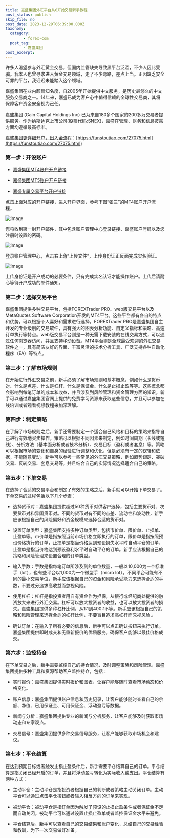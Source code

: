 ```yaml
---
title: 嘉盛集团外汇平台从0开始交易新手教程
post_status: publish
skip_file: no
post_date: 2023-12-29T06:39:00.000Z
taxonomy:
  category:
        - forex-com
  post_tag:
        - 嘉盛集团
post_excerpt: 
---
```

许多人渴望参与外汇黄金交易，但国内监管缺失导致黑平台泛滥，不少人因此受骗。我本人也曾寻求进入黄金交易领域，走了不少弯路，差点上当。正因缺乏安全可靠的平台，我迟迟未能踏入这个领域。

嘉盛集团在业内颇具知名度，自2005年开始提供中文服务，是历史最悠久的中文服务交易商之一。14年来，嘉盛已成为客户心中值得信赖的全球性交易商，其将保障客户资金安全视为己任。

嘉盛集团 (Gain Capital Holdings Inc) 已为来自180多个国家的200多万交易者提供服务。作为纳斯达克上市公司(股票代码:SNEX)，嘉盛在管理、财务和信息披露方面均遵循最高标准。

[嘉盛集团更详细开户，出入金流程](https://funstoutiao.com/27075.html)：[https://funstoutiao.com/27075.html](https://funstoutiao.com/27075.html)

### 第一步：开设账户

* [嘉盛集团MT4账户开户链接](https://s.ssgg.net/jsmt4)

* [嘉盛集团MT5账户开户链接](https://s.ssgg.net/jsmt5)

* [嘉盛专属交易平台开户链接](https://s.ssgg.net/js)

点击上面对应的开户链接，进入开户界面，参考下图“张三”的MT4账户开户流程。

![Image](https://prod-files-secure.s3.us-west-2.amazonaws.com/39ed1227-6d7d-4570-be36-9ccd4a2c4241/7a167aea-686b-400d-af59-4e18eb607a40/640.png?X-Amz-Algorithm=AWS4-HMAC-SHA256&X-Amz-Content-Sha256=UNSIGNED-PAYLOAD&X-Amz-Credential=ASIAZI2LB466YSW3JP2M%2F20250302%2Fus-west-2%2Fs3%2Faws4_request&X-Amz-Date=20250302T101309Z&X-Amz-Expires=3600&X-Amz-Security-Token=IQoJb3JpZ2luX2VjEH4aCXVzLXdlc3QtMiJIMEYCIQCAOWJzGrm7VYCnqPde2KX%2FyQD4zJ8uy0G%2BsYC%2BAfHJ3AIhAM9pp7a56OEpAJ8LLX2M79t%2BQajB7KwwvHxgycPxQ%2FewKogECLb%2F%2F%2F%2F%2F%2F%2F%2F%2F%2FwEQABoMNjM3NDIzMTgzODA1IgziHFcjaGZhI9x2fS0q3ANXMLEypoM%2BsFJ%2FyshRsIWDgsSaLhit0TZdPc9AcJgzHtnfuabVgPpmovZvzzfDkTwV1kVeVixd4FZ%2FKJS%2Fgt8QWA%2F%2FU%2FjV1H9tmRj6s4P2hY05RHpMioE46LgV4ijc2WqucECoMVJHe91OrqNNCqibSsG0bvAzFZOMCOGEdOVuKJ0b9Tgjc2xDdaMgMmvMtxl6fl4bdPJZhH4e2oKv5cxrUsqgMXQVhmLANHZHP%2Be9G7fSS6L%2BDNnSW0wChobilSSAvNouHeTSh7%2FEJthe62lufi4xFIRZ2CDBGG%2Bg7J00rV9obvr%2FiWCdDC9JhSRSwlMlBTq3wcMjesYL83UVcOuC%2B2opI6gJg6iraI2vYTGinPbTekw9n6elemhqs6xYbQzxlLOG42drfDNo4LWEH9rC80rqJpQ1JDrRJA3MoUgC2wi1mous7SMIwvp7ybDZ6eSSHxfAIIW9wJIuMYuQJd0g9WJTu%2BlvxVvOt7vMZB6v5Skn%2BBjWuyiEXp%2FjWNXG%2BVs8etsAmhwzjRDue3yIYHHpvio2zG5akwrYhe6wyKXzfIfI8FyvfHNzDVAZDmVwu7AEdQmuxZ1wPogMIbZ3N2PIFpxtt2Kr3%2B3IXalC8qud1HZlnA21Trt8ebzpYTDh1Y%2B%2BBjqkAe0kr0GdMhIUv1n0GrtOelWwFh9qu%2Bzvz5CSb76M1xPCVUsK31SI%2FZR3KLT%2BqbO%2B1snycU6Yxz%2BsQD6i0dXTW8C7OW%2B9dL2lcDCy0PeMagdwjaND8qAgCW%2Bo2VXbP7jSfE%2FxNDJcXQ%2FtbyI4K5XLNkOS4ygD4uzUIeIn2zpIFkCneP715ZqlrCLtHXXLtLrz2QPEi39wfVz9f574%2FybDyUMp7RvI&X-Amz-Signature=da21b2e3fdc3f362a152e780aae486c8fadfb1e38db303266340927e3e52d5fd&X-Amz-SignedHeaders=host&x-id=GetObject)

您将收到第一封开户邮件，其中包含账户管理中心登录链接、嘉盛账户号码以及您注册时设置的密码。

![Image](https://prod-files-secure.s3.us-west-2.amazonaws.com/39ed1227-6d7d-4570-be36-9ccd4a2c4241/eaa1c6b3-2877-4284-a0e1-530e222c27fb/image.png?X-Amz-Algorithm=AWS4-HMAC-SHA256&X-Amz-Content-Sha256=UNSIGNED-PAYLOAD&X-Amz-Credential=ASIAZI2LB466YSW3JP2M%2F20250302%2Fus-west-2%2Fs3%2Faws4_request&X-Amz-Date=20250302T101309Z&X-Amz-Expires=3600&X-Amz-Security-Token=IQoJb3JpZ2luX2VjEH4aCXVzLXdlc3QtMiJIMEYCIQCAOWJzGrm7VYCnqPde2KX%2FyQD4zJ8uy0G%2BsYC%2BAfHJ3AIhAM9pp7a56OEpAJ8LLX2M79t%2BQajB7KwwvHxgycPxQ%2FewKogECLb%2F%2F%2F%2F%2F%2F%2F%2F%2F%2FwEQABoMNjM3NDIzMTgzODA1IgziHFcjaGZhI9x2fS0q3ANXMLEypoM%2BsFJ%2FyshRsIWDgsSaLhit0TZdPc9AcJgzHtnfuabVgPpmovZvzzfDkTwV1kVeVixd4FZ%2FKJS%2Fgt8QWA%2F%2FU%2FjV1H9tmRj6s4P2hY05RHpMioE46LgV4ijc2WqucECoMVJHe91OrqNNCqibSsG0bvAzFZOMCOGEdOVuKJ0b9Tgjc2xDdaMgMmvMtxl6fl4bdPJZhH4e2oKv5cxrUsqgMXQVhmLANHZHP%2Be9G7fSS6L%2BDNnSW0wChobilSSAvNouHeTSh7%2FEJthe62lufi4xFIRZ2CDBGG%2Bg7J00rV9obvr%2FiWCdDC9JhSRSwlMlBTq3wcMjesYL83UVcOuC%2B2opI6gJg6iraI2vYTGinPbTekw9n6elemhqs6xYbQzxlLOG42drfDNo4LWEH9rC80rqJpQ1JDrRJA3MoUgC2wi1mous7SMIwvp7ybDZ6eSSHxfAIIW9wJIuMYuQJd0g9WJTu%2BlvxVvOt7vMZB6v5Skn%2BBjWuyiEXp%2FjWNXG%2BVs8etsAmhwzjRDue3yIYHHpvio2zG5akwrYhe6wyKXzfIfI8FyvfHNzDVAZDmVwu7AEdQmuxZ1wPogMIbZ3N2PIFpxtt2Kr3%2B3IXalC8qud1HZlnA21Trt8ebzpYTDh1Y%2B%2BBjqkAe0kr0GdMhIUv1n0GrtOelWwFh9qu%2Bzvz5CSb76M1xPCVUsK31SI%2FZR3KLT%2BqbO%2B1snycU6Yxz%2BsQD6i0dXTW8C7OW%2B9dL2lcDCy0PeMagdwjaND8qAgCW%2Bo2VXbP7jSfE%2FxNDJcXQ%2FtbyI4K5XLNkOS4ygD4uzUIeIn2zpIFkCneP715ZqlrCLtHXXLtLrz2QPEi39wfVz9f574%2FybDyUMp7RvI&X-Amz-Signature=726646af87660e29ff3481ef52a5a73295255dca13a1af061e426647343b7cf6&X-Amz-SignedHeaders=host&x-id=GetObject)

登录账户管理中心，点击右上角“上传文件”，上传身份证正反面完成实名验证。

![Image](https://prod-files-secure.s3.us-west-2.amazonaws.com/39ed1227-6d7d-4570-be36-9ccd4a2c4241/54090639-09fc-46b4-a135-e0289f707147/image.png?X-Amz-Algorithm=AWS4-HMAC-SHA256&X-Amz-Content-Sha256=UNSIGNED-PAYLOAD&X-Amz-Credential=ASIAZI2LB466YSW3JP2M%2F20250302%2Fus-west-2%2Fs3%2Faws4_request&X-Amz-Date=20250302T101309Z&X-Amz-Expires=3600&X-Amz-Security-Token=IQoJb3JpZ2luX2VjEH4aCXVzLXdlc3QtMiJIMEYCIQCAOWJzGrm7VYCnqPde2KX%2FyQD4zJ8uy0G%2BsYC%2BAfHJ3AIhAM9pp7a56OEpAJ8LLX2M79t%2BQajB7KwwvHxgycPxQ%2FewKogECLb%2F%2F%2F%2F%2F%2F%2F%2F%2F%2FwEQABoMNjM3NDIzMTgzODA1IgziHFcjaGZhI9x2fS0q3ANXMLEypoM%2BsFJ%2FyshRsIWDgsSaLhit0TZdPc9AcJgzHtnfuabVgPpmovZvzzfDkTwV1kVeVixd4FZ%2FKJS%2Fgt8QWA%2F%2FU%2FjV1H9tmRj6s4P2hY05RHpMioE46LgV4ijc2WqucECoMVJHe91OrqNNCqibSsG0bvAzFZOMCOGEdOVuKJ0b9Tgjc2xDdaMgMmvMtxl6fl4bdPJZhH4e2oKv5cxrUsqgMXQVhmLANHZHP%2Be9G7fSS6L%2BDNnSW0wChobilSSAvNouHeTSh7%2FEJthe62lufi4xFIRZ2CDBGG%2Bg7J00rV9obvr%2FiWCdDC9JhSRSwlMlBTq3wcMjesYL83UVcOuC%2B2opI6gJg6iraI2vYTGinPbTekw9n6elemhqs6xYbQzxlLOG42drfDNo4LWEH9rC80rqJpQ1JDrRJA3MoUgC2wi1mous7SMIwvp7ybDZ6eSSHxfAIIW9wJIuMYuQJd0g9WJTu%2BlvxVvOt7vMZB6v5Skn%2BBjWuyiEXp%2FjWNXG%2BVs8etsAmhwzjRDue3yIYHHpvio2zG5akwrYhe6wyKXzfIfI8FyvfHNzDVAZDmVwu7AEdQmuxZ1wPogMIbZ3N2PIFpxtt2Kr3%2B3IXalC8qud1HZlnA21Trt8ebzpYTDh1Y%2B%2BBjqkAe0kr0GdMhIUv1n0GrtOelWwFh9qu%2Bzvz5CSb76M1xPCVUsK31SI%2FZR3KLT%2BqbO%2B1snycU6Yxz%2BsQD6i0dXTW8C7OW%2B9dL2lcDCy0PeMagdwjaND8qAgCW%2Bo2VXbP7jSfE%2FxNDJcXQ%2FtbyI4K5XLNkOS4ygD4uzUIeIn2zpIFkCneP715ZqlrCLtHXXLtLrz2QPEi39wfVz9f574%2FybDyUMp7RvI&X-Amz-Signature=8dee182c36e643a56a954db6daa2051665ce3dc7cfd4c851ef3f30c9c01d2563&X-Amz-SignedHeaders=host&x-id=GetObject)

上传身份证是开户成功的必要条件，只有完成实名认证才能操作账户。上传后请耐心等待开户成功的邮件通知。

### 第二步：选择交易平台

嘉盛集团提供多种交易平台，包括FOREXTrader PRO、web版交易平台以及MetaQuotes Software Corporation开发的MT4平台。这些平台都有各自的特点和优势，可以根据个人喜好和需求进行选择。FOREXTrader PRO是嘉盛集团自主开发的专业级别的交易软件，具有强大的图表分析功能、自定义指标和策略、高速订单执行等特点。web版交易平台则是一种无需下载安装的在线交易方式，可以通过任何浏览器访问，并且支持移动设备。MT4平台则是全球最受欢迎的外汇交易软件之一，具有简洁友好的界面、丰富灵活的技术分析工具、广泛支持各种自动化程序（EA）等特点。

### 第三步：了解市场规则

在开始进行外汇交易之前，新手必须了解市场规则和基本概念，例如什么是货币对、什么是点差、什么是杠杆、什么是保证金、什么是止损止盈等等。这些概念都会影响到每笔订单的成本和收益，并且涉及到风险管理和资金管理方面的知识。新手可以通过嘉盛集团官网上提供的免费学习资源来获取这些信息，并且可以参加在线培训或者观看视频教程来加深理解。

### 第四步：制定策略

在了解了市场规则之后，新手还需要制定一个适合自己风格和目标的策略来指导自己进行有效地买卖操作。策略可以根据不同因素来制定，例如时间周期（长线或短线）、分析方法（基本面分析或者技术分析）、交易目标（盈利或者套息）等。策略可以根据市场的变化和自身的经验进行调整和优化，但是必须有一定的逻辑和依据，不能随意变动。新手可以参考一些常见的外汇交易策略，例如趋势跟踪、突破交易、反转交易、套息交易等，并且结合自己的实际情况选择适合自己的策略。

### 第五步：下单交易

在选择了合适的交易平台和制定了有效的策略之后，新手就可以开始下单交易了。下单交易的过程包括以下几个步骤：

* 选择货币对：嘉盛集团提供超过50种货币对供客户选择，包括主要货币对、次要货币对和异国货币对。不同的货币对有不同的点差、流动性和波动性，新手应该根据自己的风险偏好和资金规模来选择合适的货币对。

* 设置订单类型：嘉盛集团支持多种订单类型，包括市价单、限价单、止损单、止盈单等。市价单是指按照当前市场价格立即执行的订单，限价单是指按照预设价格执行的订单，止损单是指当价格达到预设损失水平时自动平仓的订单，止盈单是指当价格达到预设盈利水平时自动平仓的订单。新手应该根据自己的策略和风险管理来设置合理的订单类型。

* 输入手数：手数是指每笔订单所涉及到的单位数量，一般以10,000为一个标准手（lot），也有些平台以1,000为一个微型手（micro lot）。不同平台可能有不同的最小交易单位，新手应该根据自己的资金和风险承受能力来选择合适的手数，不要过分追求高收益而忽视风险。

* 使用杠杆：杠杆是指投资者用自有资金作为担保，从银行或经纪商处提供的融资放大来进行外汇交易。杠杆可以放大投资者的收益，也可以放大投资者的损失。嘉盛集团提供多种杠杆比例，从1:1到400:1不等。新手应该根据自己的策略和风险管理来选择合适的杠杆比例，不要盲目追求高杠杆而忽视风险 。

* 确认订单：在输入了所有必要的信息后，新手可以点击确认按钮来执行订单。嘉盛集团提供即时成交和无重新报价的优质服务，确保客户能够以最佳价格成交。

### 第六步：监控持仓

在下单交易之后，新手需要监控自己的持仓情况，及时调整策略和风险管理。嘉盛集团提供多种工具和资源帮助客户监控持仓，包括：

* 实时报价：嘉盛集团提供实时报价和图表，让客户能够随时查看市场动态和价格变化。

* 账户信息：嘉盛集团提供账户信息和历史记录，让客户能够随时查看自己的余额、净值、已用保证金、可用保证金、浮动盈亏等数据。

* 新闻与分析：嘉盛集团提供专业的新闻与分析服务，让客户能够及时获取市场动态和专家观点。

* 交易信号：嘉盛集团提供多种交易信号服务，让客户能够获取市场机会和建议。

### 第七步：平仓结算

在达到预期目标或者触发止损止盈条件后，新手需要平仓结算自己的订单。平仓结算是指关闭已经开启的订单，并且将浮动盈亏转化为实际收入或支出。平仓结算有两种方式：

* 主动平仓：主动平仓是指投资者根据自己的判断或者策略主动关闭订单。主动平仓可以通过点击平仓按钮或者输入相反方向的订单来实现。

* 被动平仓：被动平仓是指订单因为触发了预设的止损止盈条件或者保证金不足而自动关闭。被动平仓可以通过设置止损止盈单或者监控保证金水平来避免。

* 平仓结算后，新手可以查看自己的交易结果和账户变化，总结自己的交易经验和教训，为下一次交易做好准备。
